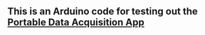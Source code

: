 ## This is an Arduino code for testing out the [Portable Data Acquisition App](https://github.com/Arsfake26/Portable-Data-Acquisition-Android-Arduino)
